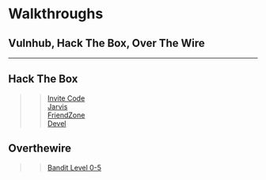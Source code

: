 # Walkthroughs
## Vulnhub, Hack The Box, Over The Wire
   
****  
## Hack The Box
>> [Invite Code](/Walkthroughs/Invite-code-HTB)  
>> [Jarvis](/Walkthroughs/Jarvis-HTB)  
>> [FriendZone](/Walkthroughs/Friendzone-HTB)   
>> [Devel](/Walkthroughs/Devel-HTB)

## Overthewire 
>> [Bandit Level 0-5](/Walkthroughs/Bandit-OTW)
